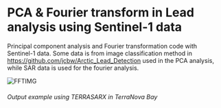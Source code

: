 # PCA & Fourier transform in Lead analysis using Sentinel-1 data 

Principal component analysis and Fourier transformation code with Sentinel-1 data. Some data is from image classification method in https://github.com/jcbw/Arctic_Lead_Detection used in the PCA analysis, while SAR data is used for the fourier analysis. 



![FFTIMG](https://github.com/user-attachments/assets/2687188a-e9f9-49db-9362-0b0c2a1a55ac)

###### Output example using TERRASARX in TerraNova Bay
